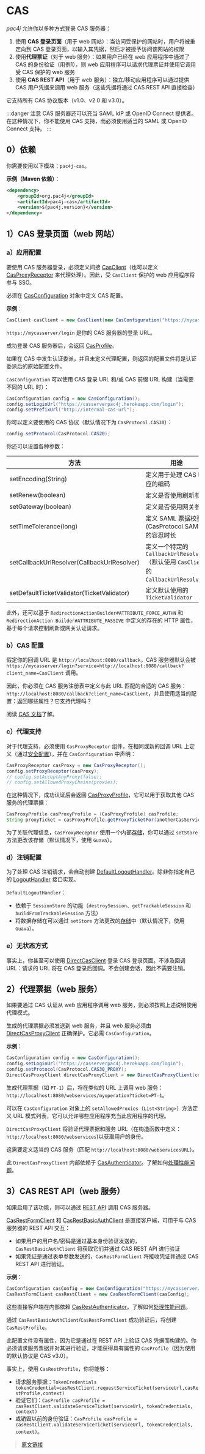 # CAS

*pac4j* 允许你以多种方式登录 CAS 服务器：

1. 使用 **CAS 登录页面**（用于 web 网站）：当访问受保护的网站时，用户将被重定向到 CAS 登录页面，以输入其凭据，然后才被授予访问该网站的权限
2. 使用**代理票证**（对于 web 服务）：如果用户已经在 web 应用程序中通过了 CAS 的身份验证（用例1），则 web 应用程序可以请求代理票证并使用它调用受 CAS 保护的 web 服务
3. 使用 **CAS REST API**（用于 web 服务）：独立/移动应用程序可以通过提供 CAS 用户凭据来调用 web 服务（这些凭据将通过 CAS REST API 直接检查）

它支持所有 CAS 协议版本（v1.0、v2.0 和 v3.0）。

:::danger 注意
CAS 服务器还可以充当 SAML IdP 或 OpenID Connect 提供者。在这种情况下，你不能使用 CAS 支持，而必须使用适当的 SAML 或 OpenID Connect 支持。
:::

## 0）依赖

你需要使用以下模块：`pac4j-cas`。

**示例（Maven 依赖）**：

```xml
<dependency>
    <groupId>org.pac4j</groupId>
    <artifactId>pac4j-cas</artifactId>
    <version>${pac4j.version}</version>
</dependency>
```

## 1）CAS 登录页面（web 网站）

### a）应用配置

要使用 CAS 服务器登录，必须定义间接 [CasClient](https://github.com/pac4j/pac4j/blob/master/pac4j-cas/src/main/java/org/pac4j/cas/client/CasClient.java)（也可以定义 [CasProxyReceptor](https://github.com/pac4j/pac4j/blob/master/pac4j-cas/src/main/java/org/pac4j/cas/client/CasProxyReceptor.java) 来代理处理）。因此，受 `CasClient` 保护的 web 应用程序将参与 SSO。

必须在 [CasConfiguration](https://github.com/pac4j/pac4j/blob/master/pac4j-cas/src/main/java/org/pac4j/cas/config/CasConfiguration.java) 对象中定义 CAS 配置。

**示例**：

```java
CasClient casClient = new CasClient(new CasConfiguration("https://mycasserver/login"));
```

`https://mycasserver/login` 是你的 CAS 服务器的登录 URL。

成功登录 CAS 服务器后，会返回 [CasProfile](https://github.com/pac4j/pac4j/blob/master/pac4j-cas/src/main/java/org/pac4j/cas/profile/CasProfile.java)。

如果在 CAS 中发生认证委派，并且未定义代理配置，则返回的配置文件将是认证委派后的原始配置文件。

`CasConfiguration` 可以使用 CAS 登录 URL 和/或 CAS 前缀 URL 构建（当需要不同的 URL 时）：

```java
CasConfiguration config = new CasConfiguration();
config.setLoginUrl("https://casserverpac4j.herokuapp.com/login");
config.setPrefixUrl("http://internal-cas-url");
```

你可以定义要使用的 CAS 协议（默认情况下为 `CasProtocol.CAS30`）：

```java
config.setProtocol(CasProtocol.CAS20);
```

你还可以设置各种参数：

|方法|用途|
|--|--|
|setEncoding(String)|定义用于处理 CAS 响应的编码|
|setRenew(boolean)|定义是否使用刷新参数|
|setGateway(boolean)|定义是否使用网关参数|
|setTimeTolerance(long)|定义 SAML 票据校验 (CasProtocol.SAML)的容忍时长|
|setCallbackUrlResolver(CallbackUrlResolver)|定义一个特定的 `CallbackUrlResolver` （默认使用 `CasClient` 的 `CallbackUrlResolver`)|
|setDefaultTicketValidator(TicketValidator)|定义默认使用的 `TicketValidator`|

此外，还可以基于 `RedirectionActionBuilder#ATTRIBUTE_FORCE_AUTHN` 和 `RedirectionAction Builder#ATTRIBUTE_PASSIVE` 中定义的存在的 HTTP 属性，基于每个请求控制刷新或网关认证请求。

### b）CAS 配置

假定你的回调 URL 是 `http://localhost:8080/callback`，CAS 服务器默认会被 `https://mycasserver/login?service=http://localhost:8080/callback?client_name=CasClient` 调用。

因此，你必须在 CAS 服务注册表中定义与此 URL 匹配的合适的 CAS 服务：`http://localhost:8080/callback?client_name=CasClient`，并且使用适当的配置：返回哪些属性？它支持代理吗？

阅读 [CAS 文档](https://apereo.github.io/cas/6.2.x/services/Service-Management.html)了解。

### c）代理支持

对于代理支持，必须使用 `CasProxyReceptor` 组件，在相同或新的回调 URL 上定义（通过[安全配置](/v5.7/config.html)），并在 `CasConfiguration` 中声明：

```java
CasProxyReceptor casProxy = new CasProxyReceptor();
config.setProxyReceptor(casProxy);
// config.setAcceptAnyProxy(false);
// config.setAllowedProxyChains(proxies);
```

在这种情况下，成功认证后会返回 [CasProxyProfile](https://github.com/pac4j/pac4j/blob/master/pac4j-cas/src/main/java/org/pac4j/cas/profile/CasProxyProfile.java)，它可以用于获取其他 CAS 服务的代理票据：

```java
CasProxyProfile casProxyProfile = (CasProxyProfile) casProfile;
String proxyTicket = casProxyProfile.getProxyTicketFor(anotherCasServiceUrl);
```

为了关联代理信息，`CasProxyReceptor` 使用一个内部[存储](/v5.7/store.html)，你可以通过 `setStore` 方法更改该存储（默认情况下，使用 `Guava`）。

### d）注销配置

为了处理 CAS 注销请求，会自动创建 [DefaultLogoutHandler](https://github.com/pac4j/pac4j/blob/master/pac4j-core/src/main/java/org/pac4j/core/logout/handler/DefaultLogoutHandler.java)。除非你指定自己的 [LogoutHandler](https://github.com/pac4j/pac4j/blob/master/pac4j-core/src/main/java/org/pac4j/core/logout/handler/LogoutHandler.java) 接口实现。

`DefaultLogoutHandler`：

- 依赖于 `SessionStore` 的功能（`destroySession`、`getTrackableSession` 和 `buildFromTrackableSession` 方法）
- 将数据存储在可以通过 `setStore` 方法更改的[存储](/v5.7/store.html)中（默认情况下，使用 `Guava`）。

### e）无状态方式

事实上，你甚至可以使用 [DirectCasClient](https://github.com/pac4j/pac4j/blob/master/pac4j-cas/src/main/java/org/pac4j/cas/client/direct/DirectCasClient.java) 登录 CAS 登录页面。不涉及回调 URL：请求的 URL 将在 CAS 登录后回调。不会创建会话，因此不需要注销。

## 2）代理票据（web 服务）

如果要通过 CAS 认证从 web 应用程序调用 web 服务，则必须按照上述说明使用代理模式。

生成的代理票据必须发送到 web 服务，并且 web 服务必须由 [DirectCasProxyClient](https://github.com/pac4j/pac4j/blob/master/pac4j-cas/src/main/java/org/pac4j/cas/client/direct/DirectCasProxyClient.java) 正确保护。它必需 `CasConfiguration`。

**示例**：

```java
CasConfiguration config = new CasConfiguration();
config.setLoginUrl("https://casserverpac4j.herokuapp.com/login");
config.setProtocol(CasProtocol.CAS30_PROXY);
DirectCasProxyClient directCasProxyClient = new DirectCasProxyClient(config, "http://localhost:8080/webservices");
```

生成代理票据（如 `PT-1`）后，将在类似的 URL 上调用 web 服务：`http://localhost:8080/webservices/myoperation?ticket=PT-1`。

可以在 `CasConfiguration` 对象上的 `setAllowedProxies`（`List<String>`）方法定义 URL 模式列表，它可以允许哪些应用程序充当此应用程序的代理。

`DirectCasProxyClient` 将验证代理票据和服务 URL（在构造函数中定义：`http://localhost:8080/webservices`)以获取用户的身份。

这需要定义适当的 CAS 服务（匹配 `http://localhost:8080/webservicesURL`）。

此 `DirectCasProxyClient` 内部依赖于 [CasAuthenticator](https://github.com/pac4j/pac4j/blob/master/pac4j-cas/src/main/java/org/pac4j/cas/credentials/authenticator/CasAuthenticator.java)。了解如何[处理性能问题](/v5.7/authenticators.html#_1-处理性能问题)。

## 3）CAS REST API（web 服务）

如果启用了该功能，则可以通过 [REST API](https://apereo.github.io/cas/6.2.x/protocol/REST-Protocol.html) 调用 CAS 服务器。

[CasRestFormClient](https://github.com/pac4j/pac4j/blob/master/pac4j-cas/src/main/java/org/pac4j/cas/client/rest/CasRestFormClient.java) 和 [CasRestBasicAuthClient](https://github.com/pac4j/pac4j/blob/master/pac4j-cas/src/main/java/org/pac4j/cas/client/rest/CasRestBasicAuthClient.java) 是直接客户端，可用于与 CAS 服务器的 REST API 交互：

- 如果用户的用户名/密码是通过基本身份验证发送的，`CasRestBasicAuthClient` 将获取它们并通过 CAS REST API 进行验证
- 如果凭证是通过表单参数发送的，`CasRestFormClient` 将接收凭证并通过 CAS REST API 进行验证。

**示例**：

```java
CasConfiguration casConfig = new CasConfiguration("https://mycasserver/login");
CasRestFormClient casRestClient = new CasRestFormClient(casConfig);
```

这些直接客户端在内部依赖 [CasRestAuthenticator](https://github.com/pac4j/pac4j/blob/master/pac4j-cas/src/main/java/org/pac4j/cas/credentials/authenticator/CasAuthenticator.jav)。了解如何[处理性能问题](/v5.7/authenticators.html#_1-处理性能问题)。

通过 `CasRestBasicAuthClient`/`CasRestFormClient` 成功验证后，将创建 `CasRestProfile`。

此配置文件没有属性，因为它是通过在 REST API 上验证 CAS 凭据而构建的。你必须请求服务票据并对其进行验证，才能获得具有属性的 `CasProfile`（因为使用的默认协议是 CAS v3.0）。

事实上，使用 `CasRestProfile`，你将能够：

- 请求服务票据：`TokenCredentials tokenCredential=casRestClient.requestServiceTicket(serviceUrl,casRestProfile,context)`
- 验证它们：`CasProfile casProfile = casRestClient.validateServiceTicket(serviceUrl, tokenCredentials, context)`
- 或销毁以前的身份验证：`CasProfile casProfile = casRestClient.validateServiceTicket(serviceUrl, tokenCredentials, context)`。

> [原文链接](https://www.pac4j.org/5.6.x/docs/clients/cas.html)
